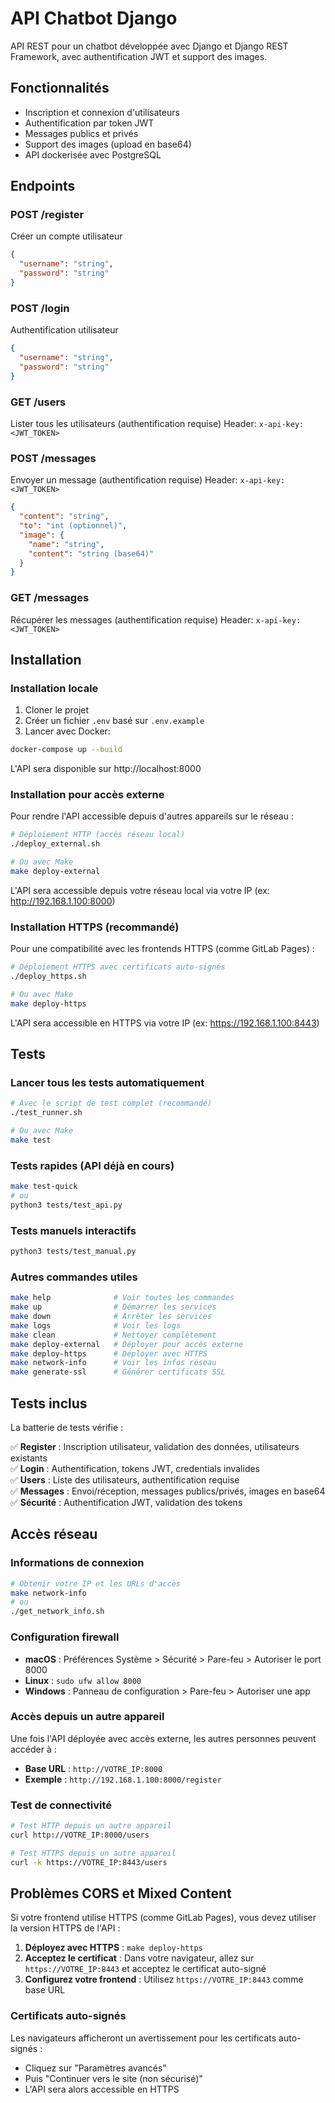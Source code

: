 # API Chatbot Django

API REST pour un chatbot développée avec Django et Django REST Framework, avec authentification JWT et support des images.

## Fonctionnalités

- Inscription et connexion d'utilisateurs
- Authentification par token JWT
- Messages publics et privés
- Support des images (upload en base64)
- API dockerisée avec PostgreSQL

## Endpoints

### POST /register
Créer un compte utilisateur
```json
{
  "username": "string",
  "password": "string"
}
```

### POST /login
Authentification utilisateur
```json
{
  "username": "string",
  "password": "string"
}
```

### GET /users
Lister tous les utilisateurs (authentification requise)
Header: `x-api-key: <JWT_TOKEN>`

### POST /messages
Envoyer un message (authentification requise)
Header: `x-api-key: <JWT_TOKEN>`
```json
{
  "content": "string",
  "to": "int (optionnel)",
  "image": {
    "name": "string",
    "content": "string (base64)"
  }
}
```

### GET /messages
Récupérer les messages (authentification requise)
Header: `x-api-key: <JWT_TOKEN>`

## Installation

### Installation locale

1. Cloner le projet
2. Créer un fichier `.env` basé sur `.env.example`
3. Lancer avec Docker:

```bash
docker-compose up --build
```

L'API sera disponible sur http://localhost:8000

### Installation pour accès externe

Pour rendre l'API accessible depuis d'autres appareils sur le réseau :

```bash
# Déploiement HTTP (accès réseau local)
./deploy_external.sh

# Ou avec Make
make deploy-external
```

L'API sera accessible depuis votre réseau local via votre IP (ex: http://192.168.1.100:8000)

### Installation HTTPS (recommandé)

Pour une compatibilité avec les frontends HTTPS (comme GitLab Pages) :

```bash
# Déploiement HTTPS avec certificats auto-signés
./deploy_https.sh

# Ou avec Make
make deploy-https
```

L'API sera accessible en HTTPS via votre IP (ex: https://192.168.1.100:8443)

## Tests

### Lancer tous les tests automatiquement
```bash
# Avec le script de test complet (recommandé)
./test_runner.sh

# Ou avec Make
make test
```

### Tests rapides (API déjà en cours)
```bash
make test-quick
# ou
python3 tests/test_api.py
```

### Tests manuels interactifs
```bash
python3 tests/test_manual.py
```

### Autres commandes utiles
```bash
make help              # Voir toutes les commandes
make up                # Démarrer les services
make down              # Arrêter les services
make logs              # Voir les logs
make clean             # Nettoyer complètement
make deploy-external   # Déployer pour accès externe
make deploy-https      # Déployer avec HTTPS
make network-info      # Voir les infos réseau
make generate-ssl      # Générer certificats SSL
```

## Tests inclus

La batterie de tests vérifie :

✅ **Register** : Inscription utilisateur, validation des données, utilisateurs existants  
✅ **Login** : Authentification, tokens JWT, credentials invalides  
✅ **Users** : Liste des utilisateurs, authentification requise  
✅ **Messages** : Envoi/réception, messages publics/privés, images en base64  
✅ **Sécurité** : Authentification JWT, validation des tokens

## Accès réseau

### Informations de connexion

```bash
# Obtenir votre IP et les URLs d'accès
make network-info
# ou
./get_network_info.sh
```

### Configuration firewall

- **macOS** : Préférences Système > Sécurité > Pare-feu > Autoriser le port 8000
- **Linux** : `sudo ufw allow 8000`
- **Windows** : Panneau de configuration > Pare-feu > Autoriser une app

### Accès depuis un autre appareil

Une fois l'API déployée avec accès externe, les autres personnes peuvent accéder à :
- **Base URL** : `http://VOTRE_IP:8000`
- **Exemple** : `http://192.168.1.100:8000/register`

### Test de connectivité

```bash
# Test HTTP depuis un autre appareil
curl http://VOTRE_IP:8000/users

# Test HTTPS depuis un autre appareil
curl -k https://VOTRE_IP:8443/users
```

## Problèmes CORS et Mixed Content

Si votre frontend utilise HTTPS (comme GitLab Pages), vous devez utiliser la version HTTPS de l'API :

1. **Déployez avec HTTPS** : `make deploy-https`
2. **Acceptez le certificat** : Dans votre navigateur, allez sur `https://VOTRE_IP:8443` et acceptez le certificat auto-signé
3. **Configurez votre frontend** : Utilisez `https://VOTRE_IP:8443` comme base URL

### Certificats auto-signés

Les navigateurs afficheront un avertissement pour les certificats auto-signés :
- Cliquez sur "Paramètres avancés"
- Puis "Continuer vers le site (non sécurisé)"
- L'API sera alors accessible en HTTPS